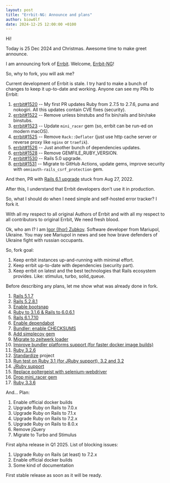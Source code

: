 ```yaml
---
layout: post
title: "Errbit-NG: Announce and plans"
author: biow0lf
date: 2024-12-25 12:00:00 +0100
---
```


Hi!

Today is 25 Dec 2024 and Christmas. Awesome time to make greet announce.

I am announcing fork of [Errbit](Errbit). Welcome, [Errbit-NG](Errbit-NG)!

So, why to fork, you will ask me?

Current development of Errbit is stale. I try hard to make a bunch of changes to keep it up-to-date and working. Anyone can see my PRs to Errbit:

1. [errbit#1520](https://github.com/errbit/errbit/pull/1520) -- My first PR updates Ruby from 2.7.5 to 2.7.6, puma and nokogiri. All this updates contain CVE fixes (security).
2. [errbit#1522](https://github.com/errbit/errbit/pull/1522) -- Remove unless binstubs and fix bin/rails and bin/rake binstubs.
3. [errbit#1523](https://github.com/errbit/errbit/pull/1523) -- Update `mini_racer` gem (so, errbit can be run-ed on modern macOS).
4. [errbit#1525](https://github.com/errbit/errbit/pull/1525) -- Remove `Rack::Deflater` (just use http cache server or reverse proxy like `nginx` or `traefik`).
5. [errbit#1526](https://github.com/errbit/errbit/pull/1526) -- Just another bunch of dependencies updates.
6. [errbit#1528](https://github.com/errbit/errbit/pull/1528) -- Remove GEMFILE_RUBY_VERSION.
7. [errbit#1530](https://github.com/errbit/errbit/pull/1530) -- Rails 5.0 upgrade.
8. [errbit#1531](https://github.com/errbit/errbit/pull/1531) -- Migrate to GitHub Actions, update gems, improve security with `omniauth-rails_csrf_protection` gem.

And then, PR with [Rails 6.1 upgrade](Rails_6.1_upgrade) stuck from Aug 27, 2022.

After this, I understand that Errbit developers don't use it in production.

So, what I should do when I need simple and self-hosted error tracker? I fork it.

With all my respect to all original Authors of Errbit and with all my respect to all contributors to original Errbit, We need fresh blood.

Ok, who am I? I am [Igor (Ihor) Zubkov](biow0lf). Software developer from Mariupol, Ukraine. You may see Mariupol in news and see how brave defenders of Ukraine fight with russian occupants.

So, fork goal:

1. Keep errbit instances up-and-running with minimal effort.
2. Keep errbit up-to-date with dependencies (security part).
3. Keep errbit on latest and the best technologies that Rails ecosystem provides. Like: stimulus, turbo, solid_queue.

Before describing any plans, let me show what was already done in fork.

1. [Rails 5.1.7](https://github.com/errbit-ng/errbit-ng/commit/c43b9002e32ea01403e0a1a7f146311e7933d2b8)
2. [Rails 5.2.8.1](https://github.com/errbit-ng/errbit-ng/commit/0c2f5f82481c099916b1230729858a45f4dc918c)
3. [Enable bootsnap](https://github.com/errbit-ng/errbit-ng/commit/f7f0f8a30daa1f4168eee04083460f6e0da348f0)
4. [Ruby to 3.1.6 & Rails to 6.0.6.1](https://github.com/errbit-ng/errbit-ng/commit/1f7b90e7b27edb2dd9f1146086e1dbc1f73f51c2#diff-06572a96a58dc510037d5efa622f9bec8519bc1beab13c9f251e97e657a9d4edR3)
5. [Rails 6.1.7.10](https://github.com/errbit-ng/errbit-ng/commit/830bb976483362d4770af8193b84d0aa54bd19c9)
6. [Enable dependabot](https://github.com/errbit-ng/errbit-ng/commit/3782f44146cb9de40dced16c9ec12bf78493a451)
7. [Bundler: enable CHECKSUMS](https://github.com/errbit-ng/errbit-ng/commit/950e925339ff53e0b12f1660cb92fe5b88bf1619)
8. [Add simplecov gem](https://github.com/errbit-ng/errbit-ng/commit/abd40e8ebb0df6b2e9a19fd8c2599dd8b7266a8a#diff-d09ea66f8227784ff4393d88a19836f321c915ae10031d16c93d67e6283ab55fR85)
9. [Migrate to zeitwerk loader](https://github.com/errbit-ng/errbit-ng/pull/93/commits/48fd0f83ac36e2c51632a86314d3f4783b56cffd)
10. [Improve bundler platforms support (for faster docker image builds)](https://github.com/errbit-ng/errbit-ng/pull/125)
11. [Ruby 3.2.6](https://github.com/errbit-ng/errbit-ng/commit/fc8fa66cd12cc85c1af189da2063984d5c2884cc)
12. [Standardize](standardrb) project
13. [Run test on Ruby 3.1 (for JRuby support), 3.2 and 3.2](https://github.com/errbit-ng/errbit-ng/commit/013e2dfd538ef271f877254bf0d5df854738e8ee#diff-06572a96a58dc510037d5efa622f9bec8519bc1beab13c9f251e97e657a9d4edR4)
14. [JRuby support](https://github.com/errbit-ng/errbit-ng/commit/098b5f339f74085521d09d5ed35064663fe676ca)
15. [Replace poltergeist with selenium-webdriver](https://github.com/errbit-ng/errbit-ng/commit/2f04c1645e42bbf0f0dd8cd1c22a01450659d3a1)
16. [Drop mini_racer gem](https://github.com/errbit-ng/errbit-ng/commit/b1a2aa1dcf7d236b28c15032b0626a89a4d70250#diff-d09ea66f8227784ff4393d88a19836f321c915ae10031d16c93d67e6283ab55fL94)
17. [Ruby 3.3.6](https://github.com/errbit-ng/errbit-ng/commit/6b169f9eabda02f71959aeec627e1e1aadbbe356)

And... Plan:

1. Enable official docker builds
2. Upgrade Ruby on Rails to 7.0.x
3. Upgrade Ruby on Rails to 7.1.x
4. Upgrade Ruby on Rails to 7.2.x
5. Upgrade Ruby on Rails to 8.0.x
6. Remove jQuery
7. Migrate to Turbo and Stimulus

First alpha release in Q1 2025. List of blocking issues:

1. Upgrade Ruby on Rails (at least) to 7.2.x
2. Enable official docker builds
3. Some kind of documentation

First stable release as soon as it will be ready.

[Errbit]: https://github.com/errbit/errbit
[Errbit-NG]: https://github.com/errbit-ng/errbit-ng
[Rails_6.1_upgrade]: https://github.com/errbit/errbit/pull/1533
[biow0lf]: https://github.com/biow0lf
[standardrb]: https://github.com/standardrb/standard
